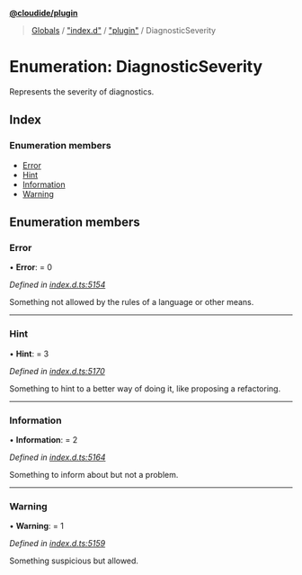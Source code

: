 **[@cloudide/plugin](../README.md)**

> [Globals](../README.md) / ["index.d"](../modules/_index_d_.md) / ["plugin"](../modules/_index_d_._plugin_.md) / DiagnosticSeverity

# Enumeration: DiagnosticSeverity

Represents the severity of diagnostics.

## Index

### Enumeration members

* [Error](_index_d_._plugin_.diagnosticseverity.md#error)
* [Hint](_index_d_._plugin_.diagnosticseverity.md#hint)
* [Information](_index_d_._plugin_.diagnosticseverity.md#information)
* [Warning](_index_d_._plugin_.diagnosticseverity.md#warning)

## Enumeration members

### Error

•  **Error**:  = 0

*Defined in [index.d.ts:5154](https://github.com/shuyaqian/cloudide-plugin-api/blob/6d83fa1/index.d.ts#L5154)*

Something not allowed by the rules of a language or other means.

___

### Hint

•  **Hint**:  = 3

*Defined in [index.d.ts:5170](https://github.com/shuyaqian/cloudide-plugin-api/blob/6d83fa1/index.d.ts#L5170)*

Something to hint to a better way of doing it, like proposing
a refactoring.

___

### Information

•  **Information**:  = 2

*Defined in [index.d.ts:5164](https://github.com/shuyaqian/cloudide-plugin-api/blob/6d83fa1/index.d.ts#L5164)*

Something to inform about but not a problem.

___

### Warning

•  **Warning**:  = 1

*Defined in [index.d.ts:5159](https://github.com/shuyaqian/cloudide-plugin-api/blob/6d83fa1/index.d.ts#L5159)*

Something suspicious but allowed.
